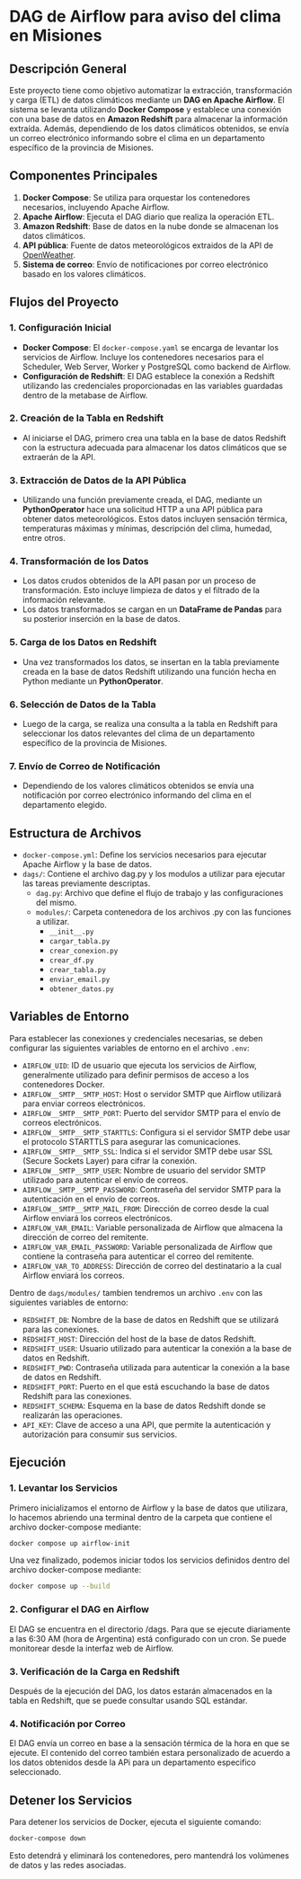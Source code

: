 # DAG de Airflow para aviso del clima en Misiones

## Descripción General

Este proyecto tiene como objetivo automatizar la extracción, transformación y carga (ETL) de datos climáticos mediante un **DAG en Apache Airflow**. El sistema se levanta utilizando **Docker Compose** y establece una conexión con una base de datos en **Amazon Redshift** para almacenar la información extraída. Además, dependiendo de los datos climáticos obtenidos, se envía un correo electrónico informando sobre el clima en un departamento específico de la provincia de Misiones.

## Componentes Principales

1. **Docker Compose**: Se utiliza para orquestar los contenedores necesarios, incluyendo Apache Airflow.
2. **Apache Airflow**: Ejecuta el DAG diario que realiza la operación ETL.
3. **Amazon Redshift**: Base de datos en la nube donde se almacenan los datos climáticos.
4. **API pública**: Fuente de datos meteorológicos extraidos de la API de <a href="https://openweathermap.org/" target="_blank">OpenWeather</a>.
5. **Sistema de correo**: Envío de notificaciones por correo electrónico basado en los valores climáticos.

## Flujos del Proyecto

### 1. Configuración Inicial
- **Docker Compose**: El `docker-compose.yaml` se encarga de levantar los servicios de Airflow. Incluye los contenedores necesarios para el Scheduler, Web Server, Worker y PostgreSQL como backend de Airflow.
- **Configuración de Redshift**: El DAG establece la conexión a Redshift utilizando las credenciales proporcionadas en las variables guardadas dentro de la metabase de Airflow.

### 2. Creación de la Tabla en Redshift
- Al iniciarse el DAG, primero crea una tabla en la base de datos Redshift con la estructura adecuada para almacenar los datos climáticos que se extraerán de la API.

### 3. Extracción de Datos de la API Pública
- Utilizando una función previamente creada, el DAG, mediante un **PythonOperator** hace una solicitud HTTP a una API pública para obtener datos meteorológicos. Estos datos incluyen sensación térmica, temperaturas máximas y mínimas, descripción del clima, humedad, entre otros.

### 4. Transformación de los Datos
- Los datos crudos obtenidos de la API pasan por un proceso de transformación. Esto incluye limpieza de datos y el filtrado de la información relevante.
- Los datos transformados se cargan en un **DataFrame de Pandas** para su posterior inserción en la base de datos.

### 5. Carga de los Datos en Redshift
- Una vez transformados los datos, se insertan en la tabla previamente creada en la base de datos Redshift utilizando una función hecha en Python mediante un **PythonOperator**.

### 6. Selección de Datos de la Tabla
- Luego de la carga, se realiza una consulta a la tabla en Redshift para seleccionar los datos relevantes del clima de un departamento específico de la provincia de Misiones.

### 7. Envío de Correo de Notificación
- Dependiendo de los valores climáticos obtenidos se envía una notificación por correo electrónico informando del clima en el departamento elegido.

## Estructura de Archivos

- `docker-compose.yml`: Define los servicios necesarios para ejecutar Apache Airflow y la base de datos.
- `dags/`: Contiene el archivo dag.py y los modulos a utilizar para ejecutar las tareas previamente descriptas.
    - `dag.py`: Archivo que define el flujo de trabajo y las configuraciones del mismo.
    - `modules/`: Carpeta contenedora de los archivos .py con las funciones a utilizar.
        - `__init__.py`
        - `cargar_tabla.py`
        - `crear_conexion.py`
        - `crear_df.py`
        - `crear_tabla.py`
        - `enviar_email.py`
        - `obtener_datos.py`
  
## Variables de Entorno

Para establecer las conexiones y credenciales necesarias, se deben configurar las siguientes variables de entorno en el archivo `.env`:

- `AIRFLOW_UID`: ID de usuario que ejecuta los servicios de Airflow, generalmente utilizado para definir permisos de acceso a los contenedores Docker.
- `AIRFLOW__SMTP__SMTP_HOST`: Host o servidor SMTP que Airflow utilizará para enviar correos electrónicos.
- `AIRFLOW__SMTP__SMTP_PORT`: Puerto del servidor SMTP para el envío de correos electrónicos.
- `AIRFLOW__SMTP__SMTP_STARTTLS`: Configura si el servidor SMTP debe usar el protocolo STARTTLS para asegurar las comunicaciones.
- `AIRFLOW__SMTP__SMTP_SSL`: Indica si el servidor SMTP debe usar SSL (Secure Sockets Layer) para cifrar la conexión.
- `AIRFLOW__SMTP__SMTP_USER`: Nombre de usuario del servidor SMTP utilizado para autenticar el envío de correos.
- `AIRFLOW__SMTP__SMTP_PASSWORD`: Contraseña del servidor SMTP para la autenticación en el envío de correos.
- `AIRFLOW__SMTP__SMTP_MAIL_FROM`: Dirección de correo desde la cual Airflow enviará los correos electrónicos.
- `AIRFLOW_VAR_EMAIL`: Variable personalizada de Airflow que almacena la dirección de correo del remitente.
- `AIRFLOW_VAR_EMAIL_PASSWORD`: Variable personalizada de Airflow que contiene la contraseña para autenticar el correo del remitente.
- `AIRFLOW_VAR_TO_ADDRESS`: Dirección de correo del destinatario a la cual Airflow enviará los correos.

Dentro de `dags/modules/` tambien tendremos un archivo `.env` con las siguientes variables de entorno:

- `REDSHIFT_DB`: Nombre de la base de datos en Redshift que se utilizará para las conexiones.
- `REDSHIFT_HOST`: Dirección del host de la base de datos Redshift.
- `REDSHIFT_USER`: Usuario utilizado para autenticar la conexión a la base de datos en Redshift.
- `REDSHIFT_PWD`: Contraseña utilizada para autenticar la conexión a la base de datos en Redshift.
- `REDSHIFT_PORT`: Puerto en el que está escuchando la base de datos Redshift para las conexiones.
- `REDSHIFT_SCHEMA`: Esquema en la base de datos Redshift donde se realizarán las operaciones.
- `API_KEY`: Clave de acceso a una API, que permite la autenticación y autorización para consumir sus servicios.

## Ejecución

### 1. Levantar los Servicios
Primero inicializamos el entorno de Airflow y la base de datos que utilizara, lo hacemos abriendo una terminal dentro de la carpeta que contiene el archivo docker-compose mediante:

```bash
docker compose up airflow-init
```

Una vez finalizado, podemos iniciar todos los servicios definidos dentro del archivo docker-compose mediante:

```bash
docker compose up --build
```

### 2. Configurar el DAG en Airflow
El DAG se encuentra en el directorio /dags. Para que se ejecute diariamente a las 6:30 AM (hora de Argentina) está configurado con un cron. Se puede monitorear desde la interfaz web de Airflow.

### 3. Verificación de la Carga en Redshift
Después de la ejecución del DAG, los datos estarán almacenados en la tabla en Redshift, que se puede consultar usando SQL estándar.

### 4. Notificación por Correo
El DAG envía un correo en base a la sensación térmica de la hora en que se ejecute. El contenido del correo también estara personalizado de acuerdo a los datos obtenidos desde la APi para un departamento especifico seleccionado.

## Detener los Servicios
Para detener los servicios de Docker, ejecuta el siguiente comando:

```bash
docker-compose down
```

Esto detendrá y eliminará los contenedores, pero mantendrá los volúmenes de datos y las redes asociadas.